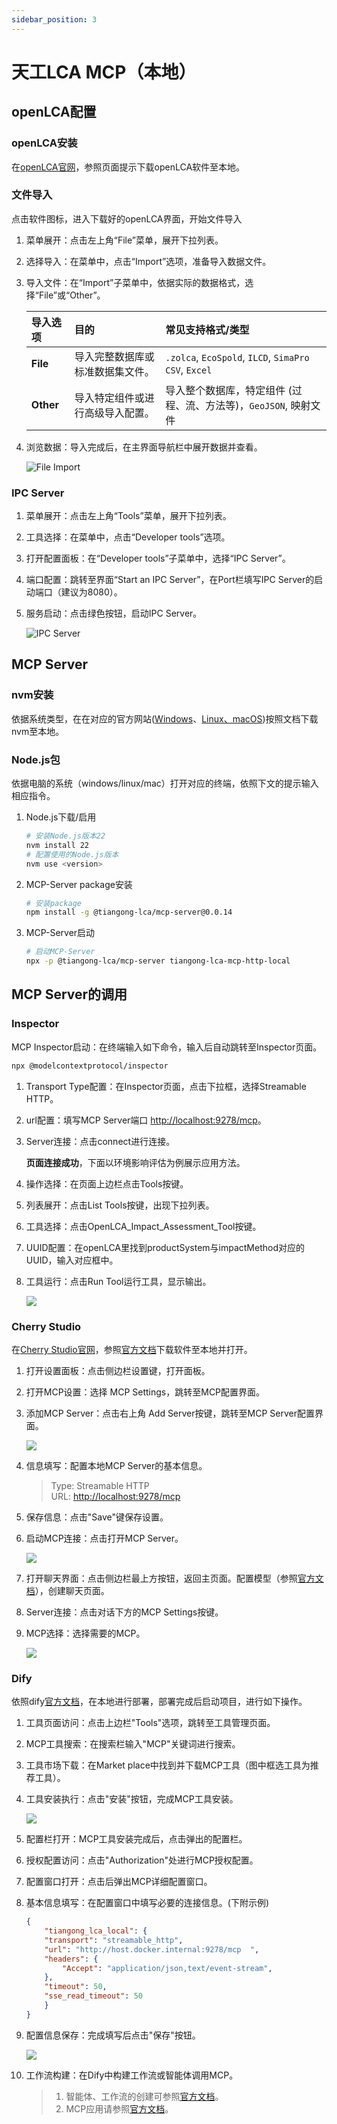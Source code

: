```yaml
---
sidebar_position: 3
---
```


# 天工LCA MCP（本地）

## openLCA配置

### openLCA安装

在[openLCA官网](https://www.openlca.org/download)，参照页面提示下载openLCA软件至本地。  

### 文件导入

点击软件图标，进入下载好的openLCA界面，开始文件导入

1. 菜单展开：点击左上角“File”菜单，展开下拉列表。  
2. 选择导入：在菜单中，点击“Import”选项，准备导入数据文件。  
3. 导入文件：在“Import”子菜单中，依据实际的数据格式，选择“File”或“Other”。

    | 导入选项 | 目的                             | 常见支持格式/类型                                      |
    | :------- | :------------------------------- | :----------------------------------------------------- |
    | **File** | 导入完整数据库或标准数据集文件。 | `.zolca`, `EcoSpold`, `ILCD`, `SimaPro CSV`, `Excel`   |
    | **Other** | 导入特定组件或进行高级导入配置。 | 导入整个数据库，特定组件 (过程、流、方法等)，`GeoJSON`, 映射文件 |

4. 浏览数据：导入完成后，在主界面导航栏中展开数据并查看。  

    ![File Import](img/1.png)  

### IPC Server

1. 菜单展开：点击左上角“Tools”菜单，展开下拉列表。  
2. 工具选择：在菜单中，点击“Developer tools”选项。  
3. 打开配置面板：在“Developer tools”子菜单中，选择“IPC Server”。
4. 端口配置：跳转至界面“Start an IPC Server”，在Port栏填写IPC Server的启动端口（建议为8080）。  
5. 服务启动：点击绿色按钮，启动IPC Server。  

    ![IPC Server](img/2.png)  

## MCP Server

### nvm安装

依据系统类型，在在对应的官方网站([Windows](https://github.com/coreybutler/nvm-windows/releases)、[Linux、macOS](https://github.com/nvm-sh/nvm))按照文档下载nvm至本地。  

### Node.js包

依据电脑的系统（windows/linux/mac）打开对应的终端，依照下文的提示输入相应指令。  

1. Node.js下载/启用  

    ```bash
    # 安装Node.js版本22
    nvm install 22
    # 配置使用的Node.js版本
    nvm use <version>
    ```

2. MCP-Server package安装  

    ```bash
    # 安装package
    npm install -g @tiangong-lca/mcp-server@0.0.14
    ```

3. MCP-Server启动  

    ```bash
    # 启动MCP-Server
    npx -p @tiangong-lca/mcp-server tiangong-lca-mcp-http-local
    ```

## MCP Server的调用

### Inspector

MCP Inspector启动：在终端输入如下命令，输入后自动跳转至Inspector页面。  

```bash
npx @modelcontextprotocol/inspector
```

1. Transport Type配置：在Inspector页面，点击下拉框，选择Streamable HTTP。  
2. url配置：填写MCP Server端口 [http://localhost:9278/mcp](http://localhost:9278/mcp)。
3. Server连接：点击connect进行连接。

    **页面连接成功**，下面以环境影响评估为例展示应用方法。  
4. 操作选择：在页面上边栏点击Tools按键。  
5. 列表展开：点击List Tools按键，出现下拉列表。  
6. 工具选择：点击OpenLCA_Impact_Assessment_Tool按键。  
7. UUID配置：在openLCA里找到productSystem与impactMethod对应的UUID，输入对应框中。  
8. 工具运行：点击Run Tool运行工具，显示输出。  

    ![](img/4.png)

### Cherry Studio

在[Cherry Studio官网](https://www.cherry-ai.com/download)，参照[官方文档](https://docs.cherry-ai.com/pre-basic/installation)下载软件至本地并打开。  

1. 打开设置面板：点击侧边栏设置键，打开面板。  
2. 打开MCP设置：选择 MCP Settings，跳转至MCP配置界面。  
3. 添加MCP Server：点击右上角 Add Server按键，跳转至MCP Server配置界面。  

    ![](img/6.png)

4. 信息填写：配置本地MCP Server的基本信息。  
    >Type: Streamable HTTP  
    >URL: [http://localhost:9278/mcp](http://localhost:9278/mcp)

5. 保存信息：点击"Save"键保存设置。
6. 启动MCP连接：点击打开MCP Server。

    ![](img/7.png)

7. 打开聊天界面：点击侧边栏最上方按钮，返回主页面。配置模型（参照[官方文档](https://docs.cherry-ai.com/pre-basic/providers)），创建聊天页面。  
8. Server连接：点击对话下方的MCP Settings按键。  
9. MCP选择：选择需要的MCP。  

    ![](img/9.png)  

### Dify

依照dify[官方文档](https://docs.dify.ai/zh-hans/getting-started/install-self-hosted/readme)，在本地进行部署，部署完成后启动项目，进行如下操作。  

1. 工具页面访问：点击上边栏"Tools"选项，跳转至工具管理页面。
1. MCP工具搜索：在搜索栏输入"MCP"关键词进行搜索。
1. 工具市场下载：在Market place中找到并下载MCP工具（图中框选工具为推荐工具）。
1. 工具安装执行：点击"安装"按钮，完成MCP工具安装。

    ![](img/16.png)

1. 配置栏打开：MCP工具安装完成后，点击弹出的配置栏。  
1. 授权配置访问：点击"Authorization"处进行MCP授权配置。  
1. 配置窗口打开：点击后弹出MCP详细配置窗口。  
1. 基本信息填写：在配置窗口中填写必要的连接信息。(下附示例)

    ```JSON
    {
        "tiangong_lca_local": {
        "transport": "streamable_http",
        "url": "http://host.docker.internal:9278/mcp  ",
        "headers": {
            "Accept": "application/json,text/event-stream",
        },
        "timeout": 50,
        "sse_read_timeout": 50
        }
    }
    ```

1. 配置信息保存：完成填写后点击"保存"按钮。

    ![](img/25.png)

1. 工作流构建：在Dify中构建工作流或智能体调用MCP。

    >
    >1. 智能体、工作流的创建可参照[官方文档](https://docs.dify.ai/zh-hans/guides/application-orchestrate/creating-an-application)。
    >2. MCP应用请参照[官方文档](https://docs.dify.ai/zh-hans/guides/tools/mcp)。
